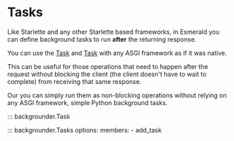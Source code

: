 # Tasks

Like Starlette and any other Starlette based frameworks, in Esmerald you can define background
tasks to run **after** the returning response.

You can use the [Task](#task) and [Task](#tasks) with any ASGI framework as if it was native.

This can be useful for those operations that need to happen after the request without blocking the
client (the client doesn't have to wait to complete) from receiving that same response.

Our you can simply run them as non-blocking operations without relying on any ASGI framework,
simple Python background tasks.

::: backgrounder.Task

::: backgrounder.Tasks
    options:
        members:
            - add_task
